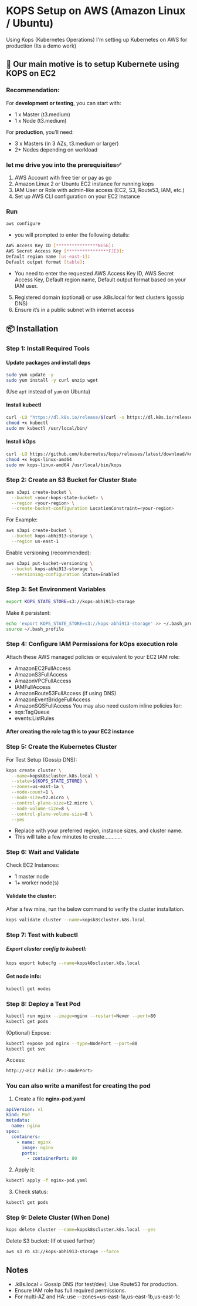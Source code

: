 # KOPS Setup on AWS (Amazon Linux / Ubuntu)
Using Kops (Kubernetes Operations) I'm setting up Kubernetes on AWS for production (Its a demo work)
## 🚀 Our main motive is to setup Kubernete using KOPS on EC2
### Recommendation:
For **development or testing**, you can start with:
-  1 x Master (t3.medium)
-  1 x Node (t3.medium)

For **production**, you’ll need:
-  3 x Masters (in 3 AZs, t3.medium or larger)
-  2+ Nodes depending on workload

### let me drive you into the prerequisites✅
1.  AWS Account with free tier or pay as go
2.  Amazon Linux 2 or Ubuntu EC2 instance for running kops
3.  IAM User or Role with admin-like access (EC2, S3, Route53, IAM, etc.)
4.  Set up AWS CLI configuration on your EC2 Instance
### Run 
```bash
aws configure
```
-  you will prompted to enter the following details:
```bash
AWS Access Key ID [****************NE5G]:
AWS Secret Access Key [****************FJE3]:
Default region name [us-east-1]:
Default output format [table]:
```
-  You need to enter the requested AWS Access Key ID, AWS Secret Access Key, Default region name, Default output format based on your IAM user.
5.  Registered domain (optional) or use .k8s.local for test clusters (gossip DNS)
6.  Ensure it’s in a public subnet with internet access

## 📦 Installation
### Step 1: Install Required Tools
#### Update packages and install deps
```bash
sudo yum update -y
sudo yum install -y curl unzip wget
```
(Use `apt` instead of `yum` on Ubuntu)
#### Install kubectl
```bash
curl -LO "https://dl.k8s.io/release/$(curl -s https://dl.k8s.io/release/stable.txt)/bin/linux/amd64/kubectl"
chmod +x kubectl
sudo mv kubectl /usr/local/bin/
```
 #### Install kOps
 ```bash
curl -LO https://github.com/kubernetes/kops/releases/latest/download/kops-linux-amd64
chmod +x kops-linux-amd64
sudo mv kops-linux-amd64 /usr/local/bin/kops
```
### Step 2: Create an S3 Bucket for Cluster State
```bash
aws s3api create-bucket \
  --bucket <your-kops-state-bucket> \
  --region <your-region> \
  --create-bucket-configuration LocationConstraint=<your-region>
```
For Example:
```bash
aws s3api create-bucket \
  --bucket kops-abhi913-storage \
  --region us-east-1
```
Enable versioning (recommended):
```bash
aws s3api put-bucket-versioning \
  --bucket kops-abhi913-storage \
  --versioning-configuration Status=Enabled
```
### Step 3: Set Environment Variables
```bash
export KOPS_STATE_STORE=s3://kops-abhi913-storage
```
Make it persistent:
```bash
echo 'export KOPS_STATE_STORE=s3://kops-abhi913-storage' >> ~/.bash_profile
source ~/.bash_profile
```
### Step 4: Configure IAM Permissions for kOps execution role
Attach these AWS managed policies or equivalent to your EC2 IAM role:
-  AmazonEC2FullAccess
-  AmazonS3FullAccess
-  AmazonVPCFullAccess
-  IAMFullAccess
-  AmazonRoute53FullAccess (if using DNS)
-  AmazonEventBridgeFullAccess
-  AmazonSQSFullAccess
You may also need custom inline policies for:
-  sqs:TagQueue
-  events:ListRules
#### After creating the role tag this to your EC2 instance 

### Step 5: Create the Kubernetes Cluster
For Test Setup (Gossip DNS):
```bash
kops create cluster \
  --name=kopsk8scluster.k8s.local \
  --state=${KOPS_STATE_STORE} \
  --zones=us-east-1a \
  --node-count=1 \
  --node-size=t2.micro \
  --control-plane-size=t2.micro \
  --node-volume-size=8 \
  --control-plane-volume-size=8 \
  --yes
```
-  Replace with your preferred region, instance sizes, and cluster name.
-  This will take a few minutes to create............
  
### Step 6: Wait and Validate
Check EC2 Instances:
-  1 master node
-  1+ worker node(s)
#### Validate the cluster:
After a few mins, run the below command to verify the cluster installation.
```bash
kops validate cluster --name=kopsk8scluster.k8s.local
```
### Step 7: Test with kubectl
##### Export cluster config to kubectl:
```bash
kops export kubecfg --name=kopsk8scluster.k8s.local
```
#### Get node info:
```bash
kubectl get nodes
```

### Step 8: Deploy a Test Pod
```bash
kubectl run nginx --image=nginx --restart=Never --port=80
kubectl get pods
```
(Optional) Expose:
```bash
kubectl expose pod nginx --type=NodePort --port=80
kubectl get svc
```
Access:
```bash
http://<EC2 Public IP>:<NodePort>
```
### You can also write a manifest for creating the pod
1.  Create a file **nginx-pod.yaml**
```yaml
apiVersion: v1
kind: Pod
metadata:
  name: nginx
spec:
  containers:
    - name: nginx
      image: nginx
      ports:
        - containerPort: 80
```
2.  Apply it:
```bash
kubectl apply -f nginx-pod.yaml
```
3.  Check status:
```bash
kubectl get pods
```
### Step 9: Delete Cluster (When Done)
```bash
kops delete cluster --name=kopsk8scluster.k8s.local --yes
```
Delete S3 bucket: (If ot used further)
```bash
aws s3 rb s3://kops-abhi913-storage --force
```
## Notes
-  .k8s.local = Gossip DNS (for test/dev). Use Route53 for production.
-  Ensure IAM role has full required permissions.
-  For multi-AZ and HA: use --zones=us-east-1a,us-east-1b,us-east-1c
